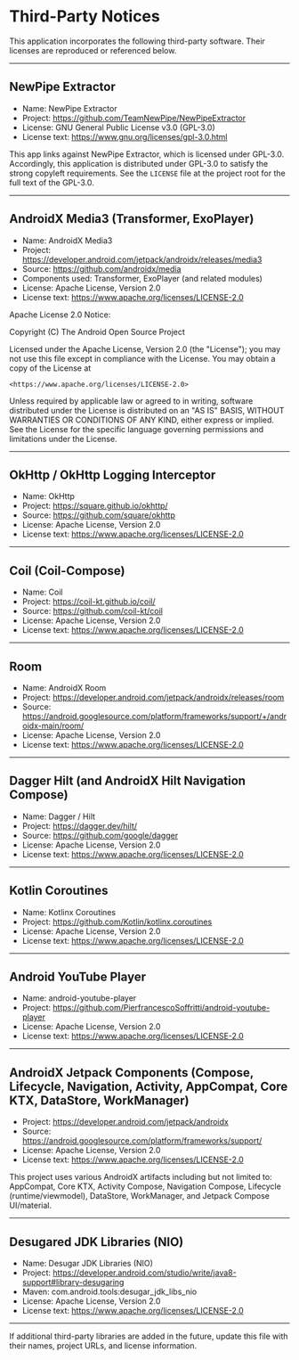 # Third-Party Notices

This application incorporates the following third-party software. Their licenses are reproduced or referenced below.

---

## NewPipe Extractor

- Name: NewPipe Extractor
- Project: <https://github.com/TeamNewPipe/NewPipeExtractor>
- License: GNU General Public License v3.0 (GPL-3.0)
- License text: <https://www.gnu.org/licenses/gpl-3.0.html>

This app links against NewPipe Extractor, which is licensed under GPL-3.0. Accordingly, this application is distributed under GPL-3.0 to satisfy the strong copyleft requirements. See the `LICENSE` file at the project root for the full text of the GPL-3.0.

---

## AndroidX Media3 (Transformer, ExoPlayer)

- Name: AndroidX Media3
- Project: <https://developer.android.com/jetpack/androidx/releases/media3>
- Source: <https://github.com/androidx/media>
- Components used: Transformer, ExoPlayer (and related modules)
- License: Apache License, Version 2.0
- License text: <https://www.apache.org/licenses/LICENSE-2.0>

Apache License 2.0 Notice:

Copyright (C) The Android Open Source Project

Licensed under the Apache License, Version 2.0 (the "License");
you may not use this file except in compliance with the License.
You may obtain a copy of the License at

    <https://www.apache.org/licenses/LICENSE-2.0>

Unless required by applicable law or agreed to in writing, software
distributed under the License is distributed on an "AS IS" BASIS,
WITHOUT WARRANTIES OR CONDITIONS OF ANY KIND, either express or implied.
See the License for the specific language governing permissions and
limitations under the License.

---

## OkHttp / OkHttp Logging Interceptor

- Name: OkHttp
- Project: <https://square.github.io/okhttp/>
- Source: <https://github.com/square/okhttp>
- License: Apache License, Version 2.0
- License text: <https://www.apache.org/licenses/LICENSE-2.0>

---

## Coil (Coil-Compose)

- Name: Coil
- Project: <https://coil-kt.github.io/coil/>
- Source: <https://github.com/coil-kt/coil>
- License: Apache License, Version 2.0
- License text: <https://www.apache.org/licenses/LICENSE-2.0>

---

## Room

- Name: AndroidX Room
- Project: <https://developer.android.com/jetpack/androidx/releases/room>
- Source: <https://android.googlesource.com/platform/frameworks/support/+/androidx-main/room/>
- License: Apache License, Version 2.0
- License text: <https://www.apache.org/licenses/LICENSE-2.0>

---

## Dagger Hilt (and AndroidX Hilt Navigation Compose)

- Name: Dagger / Hilt
- Project: <https://dagger.dev/hilt/>
- Source: <https://github.com/google/dagger>
- License: Apache License, Version 2.0
- License text: <https://www.apache.org/licenses/LICENSE-2.0>

---

## Kotlin Coroutines

- Name: Kotlinx Coroutines
- Project: <https://github.com/Kotlin/kotlinx.coroutines>
- License: Apache License, Version 2.0
- License text: <https://www.apache.org/licenses/LICENSE-2.0>

---

## Android YouTube Player

- Name: android-youtube-player
- Project: <https://github.com/PierfrancescoSoffritti/android-youtube-player>
- License: Apache License, Version 2.0
- License text: <https://www.apache.org/licenses/LICENSE-2.0>

---

## AndroidX Jetpack Components (Compose, Lifecycle, Navigation, Activity, AppCompat, Core KTX, DataStore, WorkManager)

- Project: <https://developer.android.com/jetpack/androidx>
- Source: <https://android.googlesource.com/platform/frameworks/support/>
- License: Apache License, Version 2.0
- License text: <https://www.apache.org/licenses/LICENSE-2.0>

This project uses various AndroidX artifacts including but not limited to: AppCompat, Core KTX, Activity Compose, Navigation Compose, Lifecycle (runtime/viewmodel), DataStore, WorkManager, and Jetpack Compose UI/material.

---

## Desugared JDK Libraries (NIO)

- Name: Desugar JDK Libraries (NIO)
- Project: <https://developer.android.com/studio/write/java8-support#library-desugaring>
- Maven: com.android.tools:desugar_jdk_libs_nio
- License: Apache License, Version 2.0
- License text: <https://www.apache.org/licenses/LICENSE-2.0>

---

If additional third-party libraries are added in the future, update this file with their names, project URLs, and license information.
